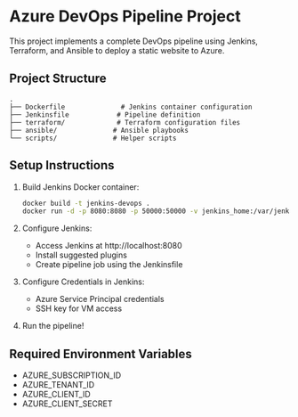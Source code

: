 # Azure DevOps Pipeline Project

This project implements a complete DevOps pipeline using Jenkins, Terraform, and Ansible to deploy a static website to Azure.

## Project Structure
```
.
├── Dockerfile              # Jenkins container configuration
├── Jenkinsfile            # Pipeline definition
├── terraform/             # Terraform configuration files
├── ansible/              # Ansible playbooks
└── scripts/              # Helper scripts
```

## Setup Instructions

1. Build Jenkins Docker container:
   ```bash
   docker build -t jenkins-devops .
   docker run -d -p 8080:8080 -p 50000:50000 -v jenkins_home:/var/jenkins_home -v /var/run/docker.sock:/var/run/docker.sock --name jenkins-devops jenkins-devops
   ```

2. Configure Jenkins:
   - Access Jenkins at http://localhost:8080
   - Install suggested plugins
   - Create pipeline job using the Jenkinsfile

3. Configure Credentials in Jenkins:
   - Azure Service Principal credentials
   - SSH key for VM access

4. Run the pipeline!

## Required Environment Variables
- AZURE_SUBSCRIPTION_ID
- AZURE_TENANT_ID
- AZURE_CLIENT_ID
- AZURE_CLIENT_SECRET 